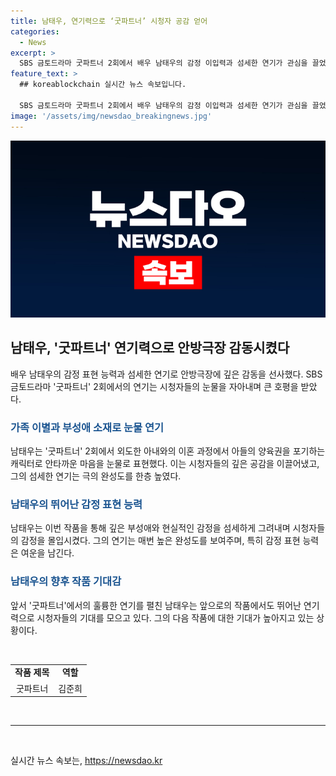 ```yaml
---
title: 남태우, 연기력으로 ‘굿파트너’ 시청자 공감 얻어
categories:
  - News
excerpt: >
  SBS 금토드라마 굿파트너 2회에서 배우 남태우의 감정 이입력과 섬세한 연기가 관심을 끌었다. 이혼 소송 중인 부부의 이야기를 그린 작품에서 남태우는 아들의 양육권을 포기하는 과정에서 애틋한 부성애를 눈물 연기로 표현해냈다. 그의 깊은 감정 표현과 뛰어난 연기력은 시청자들의 눈물을 자아내며 큰 공감을 이끌어냈고, 향후 활약에 대한 기대를 높였다.
feature_text: >
  ## koreablockchain 실시간 뉴스 속보입니다.

  SBS 금토드라마 굿파트너 2회에서 배우 남태우의 감정 이입력과 섬세한 연기가 관심을 끌었다. 이혼 소송 중인 부부의 이야기를 그린 작품에서 남태우는 아들의 양육권을 포기하는 과정에서 애틋한 부성애를 눈물 연기로 표현해냈다. 그의 깊은 감정 표현과 뛰어난 연기력은 시청자들의 눈물을 자아내며 큰 공감을 이끌어냈고, 향후 활약에 대한 기대를 높였다.
image: '/assets/img/newsdao_breakingnews.jpg'
---
```


<p><img src="/assets/img/newsdao_breakingnews.jpg" alt="koreablockchain 속보" /></p>

<h2 data-ke-size="size26">남태우, '굿파트너' 연기력으로 안방극장 감동시켰다</h2>

<p data-ke-size="size16">배우 남태우의 감정 표현 능력과 섬세한 연기로 안방극장에 깊은 감동을 선사했다. SBS 금토드라마 '굿파트너' 2회에서의 연기는 시청자들의 눈물을 자아내며 큰 호평을 받았다.</p>

<h3><b><span style="color: #1a5490;">가족 이별과 부성애 소재로 눈물 연기</span></b></h3>

<p data-ke-size="size16">남태우는 '굿파트너' 2회에서 외도한 아내와의 이혼 과정에서 아들의 양육권을 포기하는 캐릭터로 안타까운 마음을 눈물로 표현했다. 이는 시청자들의 깊은 공감을 이끌어냈고, 그의 섬세한 연기는 극의 완성도를 한층 높였다.</p>

<h3><b><span style="color: #1a5490;">남태우의 뛰어난 감정 표현 능력</span></b></h3>

<p data-ke-size="size16">남태우는 이번 작품을 통해 깊은 부성애와 현실적인 감정을 섬세하게 그려내며 시청자들의 감정을 몰입시켰다. 그의 연기는 매번 높은 완성도를 보여주며, 특히 감정 표현 능력은 여운을 남긴다.</p>

<h3><b><span style="color: #1a5490;">남태우의 향후 작품 기대감</span></b></h3>

<p data-ke-size="size16">앞서 '굿파트너'에서의 훌륭한 연기를 펼친 남태우는 앞으로의 작품에서도 뛰어난 연기력으로 시청자들의 기대를 모으고 있다. 그의 다음 작품에 대한 기대가 높아지고 있는 상황이다.</p>

<p data-ke-size="size16">&nbsp;</p>

<table>
    <tbody>
        <tr>
            <td style="text-align: center; height: 17px;"><b>작품 제목</b></td>
            <td style="text-align: center; height: 17px;"><b>역할</b></td>
        </tr>
        <tr>
            <td style="text-align: center; height: 17px;">굿파트너</td>
            <td style="text-align: center; height: 17px;">김준희</td>
        </tr>
    </tbody>
</table>

<p data-ke-size="size16">&nbsp;</p>

<hr>

<p data-ke-size="size16">&nbsp;</p>
실시간 뉴스 속보는, <a href="https://newsdao.kr" rel="dofollow">https://newsdao.kr</a>


